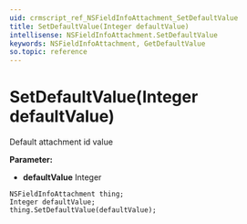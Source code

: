 ```yaml
---
uid: crmscript_ref_NSFieldInfoAttachment_SetDefaultValue
title: SetDefaultValue(Integer defaultValue)
intellisense: NSFieldInfoAttachment.SetDefaultValue
keywords: NSFieldInfoAttachment, GetDefaultValue
so.topic: reference
---
```


# SetDefaultValue(Integer defaultValue)

Default attachment id value

**Parameter:** 
 - **defaultValue** Integer

```crmscript
NSFieldInfoAttachment thing;
Integer defaultValue;
thing.SetDefaultValue(defaultValue);
```

